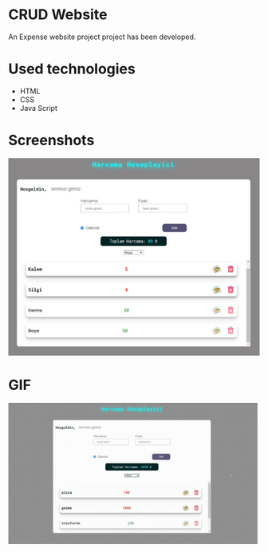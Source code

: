 # CRUD Website

An Expense website project project has been developed.

# Used technologies

- HTML
- CSS
- Java Script

# Screenshots

![](1.jpg)

# GIF

![](Harcama_Hesaplayici.gif)
